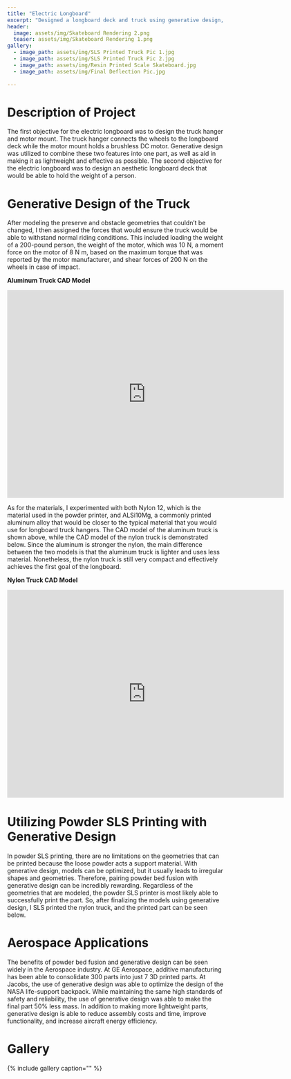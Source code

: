 ```yaml
---
title: "Electric Longboard"
excerpt: "Designed a longboard deck and truck using generative design, SLS printing, and large format 3D printing."
header:
  image: assets/img/Skateboard Rendering 2.png
  teaser: assets/img/Skateboard Rendering 1.png
gallery:
  - image_path: assets/img/SLS Printed Truck Pic 1.jpg
  - image_path: assets/img/SLS Printed Truck Pic 2.jpg
  - image_path: assets/img/Resin Printed Scale Skateboard.jpg
  - image_path: assets/img/Final Deflection Pic.jpg
   
---
```


# Description of Project

The first objective for the electric longboard was to design the truck hanger and motor mount. The truck hanger connects the wheels to the longboard deck while the motor mount holds a brushless DC motor. Generative design was utilized to combine these two features into one part, as well as aid in making it as lightweight and effective as possible. The second objective for the electric longboard was to design an aesthetic longboard deck that would be able to hold the weight of a person.

# Generative Design of the Truck

After modeling the preserve and obstacle geometries that couldn’t be changed, I then assigned the forces that would ensure the truck would be able to withstand normal riding conditions. This included loading the weight of a 200-pound person, the weight of the motor, which was 10 N, a moment force on the motor of 8 N m, based on the maximum torque that was reported by the motor manufacturer, and shear forces of 200 N on the wheels in case of impact. 

**Aluminum Truck CAD Model**

<iframe src="https://vanderbilt643.autodesk360.com/shares/public/SH512d4QTec90decfa6eb022c10e4900198f?mode=embed" width="640" height="480" allowfullscreen="true" webkitallowfullscreen="true" mozallowfullscreen="true"  frameborder="0"></iframe>


As for the materials, I experimented with both Nylon 12, which is the material used in the powder printer, and ALSi10Mg, a commonly printed aluminum alloy that would be closer to the typical material that you would use for longboard truck hangers. The CAD model of the aluminum truck is shown above, while the CAD model of the nylon truck is demonstrated below. Since the aluminum is stronger the nylon, the main difference between the two models is that the aluminum truck is lighter and uses less material. Nonetheless, the nylon truck is still very compact and effectively achieves the first goal of the longboard. 

**Nylon Truck CAD Model**

<iframe src="https://vanderbilt643.autodesk360.com/shares/public/SH512d4QTec90decfa6e87fe0f92f44e2cd4?mode=embed" width="640" height="480" allowfullscreen="true" webkitallowfullscreen="true" mozallowfullscreen="true"  frameborder="0"></iframe>


# Utilizing Powder SLS Printing with Generative Design

In powder SLS printing, there are no limitations on the geometries that can be printed because the loose powder acts a support material. With generative design, models can be optimized, but it usually leads to irregular shapes and geometries. Therefore, pairing powder bed fusion with generative design can be incredibly rewarding. Regardless of the geometries that are modeled, the powder SLS printer is most likely able to successfully print the part. So, after finalizing the models using generative design, I SLS printed the nylon truck, and the printed part can be seen below. 

# Aerospace Applications

The benefits of powder bed fusion and generative design can be seen widely in the Aerospace industry. At GE Aerospace, additive manufacturing has been able to consolidate 300 parts into just 7 3D printed parts. At Jacobs, the use of generative design was able to optimize the design of the NASA life-support backpack. While maintaining the same high standards of safety and reliability, the use of generative design was able to make the final part 50% less mass. In addition to making more lightweight parts, generative design is able to reduce assembly costs and time, improve functionality, and increase aircraft energy efficiency. 

# Gallery
{% include gallery caption="" %}
